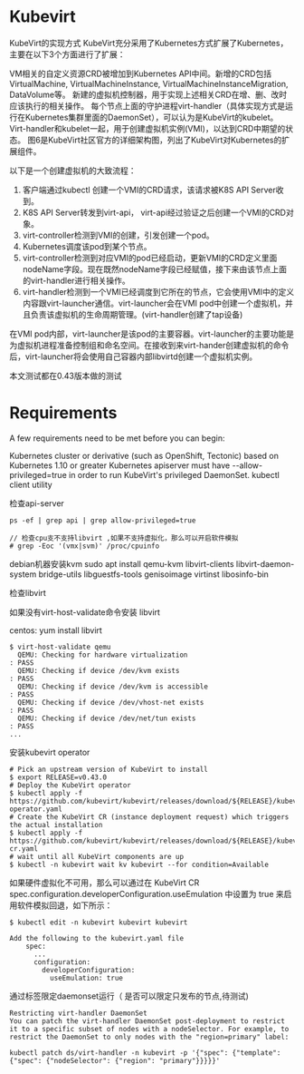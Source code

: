 # Kubevirt

KubeVirt的实现方式
KubeVirt充分采用了Kubernetes方式扩展了Kubernetes，主要在以下3个方面进行了扩展：

VM相关的自定义资源CRD被增加到Kubernetes API中间。新增的CRD包括VirtualMachine, VirtualMachineInstance, VirtualMachineInstanceMigration, DataVolume等。
新建的虚拟机控制器，用于实现上述相关CRD在增、删、改时应该执行的相关操作。
每个节点上面的守护进程virt-handler（具体实现方式是运行在Kubernetes集群里面的DaemonSet），可以认为是KubeVirt的kubelet。Virt-handler和kubelet一起，用于创建虚拟机实例(VMI)，以达到CRD中期望的状态。
图6是KubeVirt社区官方的详细架构图，列出了KubeVirt对Kubernetes的扩展组件。

以下是一个创建虚拟机的大致流程：

1. 客户端通过kubectl 创建一个VMI的CRD请求，该请求被K8S API Server收到。
2. K8S API Server转发到virt-api， virt-api经过验证之后创建一个VMI的CRD对象。
3. virt-controller检测到VMI的创建，引发创建一个pod。
4. Kubernetes调度该pod到某个节点。
5. virt-controller检测到对应VMI的pod已经启动，更新VMI的CRD定义里面nodeName字段。现在既然nodeName字段已经赋值，接下来由该节点上面的virt-handler进行相关操作。
6. virt-handler检测到一个VMI已经调度到它所在的节点，它会使用VMI中的定义内容跟virt-launcher通信。virt-launcher会在VMI pod中创建一个虚拟机，并且负责该虚拟机的生命周期管理。(virt-handler创建了tap设备)

在VMI pod内部，virt-launcher是该pod的主要容器。virt-launcher的主要功能是为虚拟机进程准备控制组和命名空间。在接收到来virt-hander创建虚拟机的命令后，virt-launcher将会使用自己容器内部libvirtd创建一个虚拟机实例。


本文测试都在0.43版本做的测试


# Requirements
A few requirements need to be met before you can begin:

Kubernetes cluster or derivative (such as OpenShift, Tectonic) based on Kubernetes 1.10 or greater
Kubernetes apiserver must have --allow-privileged=true in order to run KubeVirt's privileged DaemonSet.
kubectl client utility

检查api-server
```
ps -ef | grep api | grep allow-privileged=true

// 检查cpu支不支持libvirt ,如果不支持虚拟化，那么可以开启软件模拟
# grep -Eoc '(vmx|svm)' /proc/cpuinfo
```


debian机器安装kvm
sudo apt install qemu-kvm libvirt-clients libvirt-daemon-system bridge-utils libguestfs-tools genisoimage virtinst libosinfo-bin

检查libvirt 

如果没有virt-host-validate命令安装 libvirt 

centos: yum install libvirt

```
$ virt-host-validate qemu
  QEMU: Checking for hardware virtualization                                 : PASS
  QEMU: Checking if device /dev/kvm exists                                   : PASS
  QEMU: Checking if device /dev/kvm is accessible                            : PASS
  QEMU: Checking if device /dev/vhost-net exists                             : PASS
  QEMU: Checking if device /dev/net/tun exists                               : PASS
...
```

安装kubevirt operator

```
# Pick an upstream version of KubeVirt to install
$ export RELEASE=v0.43.0
# Deploy the KubeVirt operator
$ kubectl apply -f https://github.com/kubevirt/kubevirt/releases/download/${RELEASE}/kubevirt-operator.yaml
# Create the KubeVirt CR (instance deployment request) which triggers the actual installation
$ kubectl apply -f https://github.com/kubevirt/kubevirt/releases/download/${RELEASE}/kubevirt-cr.yaml
# wait until all KubeVirt components are up
$ kubectl -n kubevirt wait kv kubevirt --for condition=Available

```

如果硬件虚拟化不可用，那么可以通过在 KubeVirt CR spec.configuration.developerConfiguration.useEmulation 中设置为 true 来启用软件模拟回退，如下所示：

```
$ kubectl edit -n kubevirt kubevirt kubevirt

Add the following to the kubevirt.yaml file
    spec:
      ...
      configuration:
        developerConfiguration:
          useEmulation: true
```

通过标签限定daemonset运行（ 是否可以限定只发布的节点,待测试)
```
Restricting virt-handler DaemonSet
You can patch the virt-handler DaemonSet post-deployment to restrict it to a specific subset of nodes with a nodeSelector. For example, to restrict the DaemonSet to only nodes with the "region=primary" label:

kubectl patch ds/virt-handler -n kubevirt -p '{"spec": {"template": {"spec": {"nodeSelector": {"region": "primary"}}}}}'

```
